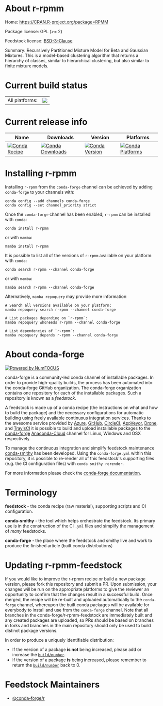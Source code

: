 About r-rpmm
============

Home: https://CRAN.R-project.org/package=RPMM

Package license: GPL (>= 2)

Feedstock license: [BSD-3-Clause](https://github.com/conda-forge/r-rpmm-feedstock/blob/main/LICENSE.txt)

Summary:  Recursively Partitioned Mixture Model for Beta and Gaussian Mixtures.   This is a model-based clustering algorithm that returns a hierarchy of classes, similar to hierarchical clustering, but also similar to finite mixture models.

Current build status
====================


<table><tr><td>All platforms:</td>
    <td>
      <a href="https://dev.azure.com/conda-forge/feedstock-builds/_build/latest?definitionId=4853&branchName=main">
        <img src="https://dev.azure.com/conda-forge/feedstock-builds/_apis/build/status/r-rpmm-feedstock?branchName=main">
      </a>
    </td>
  </tr>
</table>

Current release info
====================

| Name | Downloads | Version | Platforms |
| --- | --- | --- | --- |
| [![Conda Recipe](https://img.shields.io/badge/recipe-r--rpmm-green.svg)](https://anaconda.org/conda-forge/r-rpmm) | [![Conda Downloads](https://img.shields.io/conda/dn/conda-forge/r-rpmm.svg)](https://anaconda.org/conda-forge/r-rpmm) | [![Conda Version](https://img.shields.io/conda/vn/conda-forge/r-rpmm.svg)](https://anaconda.org/conda-forge/r-rpmm) | [![Conda Platforms](https://img.shields.io/conda/pn/conda-forge/r-rpmm.svg)](https://anaconda.org/conda-forge/r-rpmm) |

Installing r-rpmm
=================

Installing `r-rpmm` from the `conda-forge` channel can be achieved by adding `conda-forge` to your channels with:

```
conda config --add channels conda-forge
conda config --set channel_priority strict
```

Once the `conda-forge` channel has been enabled, `r-rpmm` can be installed with `conda`:

```
conda install r-rpmm
```

or with `mamba`:

```
mamba install r-rpmm
```

It is possible to list all of the versions of `r-rpmm` available on your platform with `conda`:

```
conda search r-rpmm --channel conda-forge
```

or with `mamba`:

```
mamba search r-rpmm --channel conda-forge
```

Alternatively, `mamba repoquery` may provide more information:

```
# Search all versions available on your platform:
mamba repoquery search r-rpmm --channel conda-forge

# List packages depending on `r-rpmm`:
mamba repoquery whoneeds r-rpmm --channel conda-forge

# List dependencies of `r-rpmm`:
mamba repoquery depends r-rpmm --channel conda-forge
```


About conda-forge
=================

[![Powered by
NumFOCUS](https://img.shields.io/badge/powered%20by-NumFOCUS-orange.svg?style=flat&colorA=E1523D&colorB=007D8A)](https://numfocus.org)

conda-forge is a community-led conda channel of installable packages.
In order to provide high-quality builds, the process has been automated into the
conda-forge GitHub organization. The conda-forge organization contains one repository
for each of the installable packages. Such a repository is known as a *feedstock*.

A feedstock is made up of a conda recipe (the instructions on what and how to build
the package) and the necessary configurations for automatic building using freely
available continuous integration services. Thanks to the awesome service provided by
[Azure](https://azure.microsoft.com/en-us/services/devops/), [GitHub](https://github.com/),
[CircleCI](https://circleci.com/), [AppVeyor](https://www.appveyor.com/),
[Drone](https://cloud.drone.io/welcome), and [TravisCI](https://travis-ci.com/)
it is possible to build and upload installable packages to the
[conda-forge](https://anaconda.org/conda-forge) [Anaconda-Cloud](https://anaconda.org/)
channel for Linux, Windows and OSX respectively.

To manage the continuous integration and simplify feedstock maintenance
[conda-smithy](https://github.com/conda-forge/conda-smithy) has been developed.
Using the ``conda-forge.yml`` within this repository, it is possible to re-render all of
this feedstock's supporting files (e.g. the CI configuration files) with ``conda smithy rerender``.

For more information please check the [conda-forge documentation](https://conda-forge.org/docs/).

Terminology
===========

**feedstock** - the conda recipe (raw material), supporting scripts and CI configuration.

**conda-smithy** - the tool which helps orchestrate the feedstock.
                   Its primary use is in the construction of the CI ``.yml`` files
                   and simplify the management of *many* feedstocks.

**conda-forge** - the place where the feedstock and smithy live and work to
                  produce the finished article (built conda distributions)


Updating r-rpmm-feedstock
=========================

If you would like to improve the r-rpmm recipe or build a new
package version, please fork this repository and submit a PR. Upon submission,
your changes will be run on the appropriate platforms to give the reviewer an
opportunity to confirm that the changes result in a successful build. Once
merged, the recipe will be re-built and uploaded automatically to the
`conda-forge` channel, whereupon the built conda packages will be available for
everybody to install and use from the `conda-forge` channel.
Note that all branches in the conda-forge/r-rpmm-feedstock are
immediately built and any created packages are uploaded, so PRs should be based
on branches in forks and branches in the main repository should only be used to
build distinct package versions.

In order to produce a uniquely identifiable distribution:
 * If the version of a package **is not** being increased, please add or increase
   the [``build/number``](https://docs.conda.io/projects/conda-build/en/latest/resources/define-metadata.html#build-number-and-string).
 * If the version of a package **is** being increased, please remember to return
   the [``build/number``](https://docs.conda.io/projects/conda-build/en/latest/resources/define-metadata.html#build-number-and-string)
   back to 0.

Feedstock Maintainers
=====================

* [@conda-forge/r](https://github.com/conda-forge/r/)

